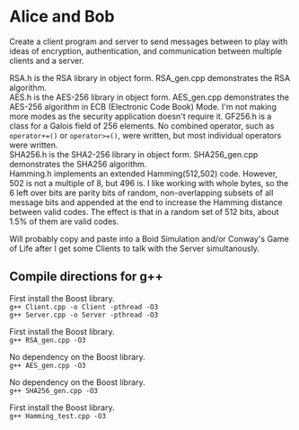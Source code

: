 # Alice and Bob

Create a client program and server to send messages between to play with ideas of encryption, authentication, and communication between multiple clients and a server.

RSA.h is the RSA library in object form. RSA_gen.cpp demonstrates the RSA algorithm.  
AES.h is the AES-256 library in object form. AES_gen.cpp demonstrates the AES-256 algorithm in ECB (Electronic Code Book) Mode. I'm not making more modes as the security application doesn't require it. GF256.h is a class for a Galois field of 256 elements. No combined operator, such as ```operator+=()``` or ```operator>=()```, were written, but most individual operators were written.  
SHA256.h is the SHA2-256 library in object form. SHA256_gen.cpp demonstrates the SHA256 algorithm.  
Hamming.h implements an extended Hamming(512,502) code. However, 502 is not a multiple of 8, but 496 is. I like working with whole bytes, so the 6 left over bits are parity bits of random, non-overlapping subsets of all message bits and appended at the end to increase the Hamming distance between valid codes. The effect is that in a random set of 512 bits, about 1.5% of them are valid codes.

Will probably copy and paste into a Boid Simulation and/or Conway's Game of Life after I get some Clients to talk with the Server simultanously.

## Compile directions for g++

First install the Boost library.  
```g++ Client.cpp -o Client -pthread -O3```  
```g++ Server.cpp -o Server -pthread -O3```

First install the Boost library.  
```g++ RSA_gen.cpp -O3```

No dependency on the Boost library.  
```g++ AES_gen.cpp -O3```

No dependency on the Boost library.  
```g++ SHA256_gen.cpp -O3```

First install the Boost library.  
```g++ Hamming_test.cpp -O3```

